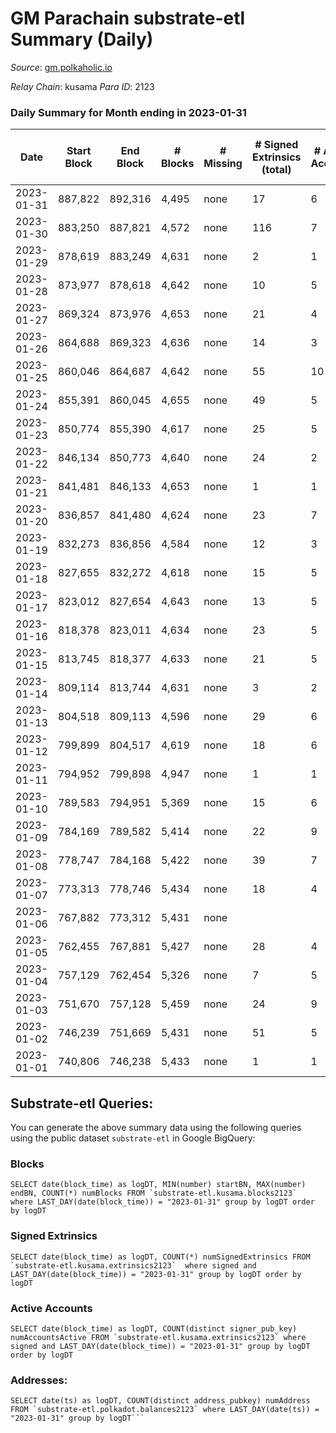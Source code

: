 # GM Parachain substrate-etl Summary (Daily)

_Source_: [gm.polkaholic.io](https://gm.polkaholic.io)

*Relay Chain*: kusama
*Para ID*: 2123



### Daily Summary for Month ending in 2023-01-31


| Date | Start Block | End Block | # Blocks | # Missing | # Signed Extrinsics (total) | # Active Accounts | # Addresses with Balances | # Events | # Transfers | # XCM Transfers In | # XCM Transfers Out |
| ---- | ----------- | --------- | -------- | --------- | --------------------------- | ----------------- | ------------------------- | -------- | ----------- | ------------------ | ------------------- |
| 2023-01-31 | 887,822 | 892,316 | 4,495 | none  | 17 | 6 | 9,100 | 9,447 | 315  |   |   |
| 2023-01-30 | 883,250 | 887,821 | 4,572 | none  | 116 | 7 | 9,100 | 11,605 | 1,107  |   |   |
| 2023-01-29 | 878,619 | 883,249 | 4,631 | none  | 2 | 1 | 9,100 | 9,323 | 36  |   |   |
| 2023-01-28 | 873,977 | 878,618 | 4,642 | none  | 10 | 5 | 9,100 | 9,766 | 293  |   |   |
| 2023-01-27 | 869,324 | 873,976 | 4,653 | none  | 21 | 4 | 9,100 | 9,772 | 269  |   |   |
| 2023-01-26 | 864,688 | 869,323 | 4,636 | none  | 14 | 3 | 9,100 | 9,527 | 133  |   |   |
| 2023-01-25 | 860,046 | 864,687 | 4,642 | none  | 55 | 10 | 9,100 | 10,729 | 819  |   |   |
| 2023-01-24 | 855,391 | 860,045 | 4,655 | none  | 49 | 5 | 9,100 | 10,345 | 506  |   |   |
| 2023-01-23 | 850,774 | 855,390 | 4,617 | none  | 25 | 5 | 9,100 | 10,134 | 456  |   |   |
| 2023-01-22 | 846,134 | 850,773 | 4,640 | none  | 24 | 2 | 9,100 | 9,901 | 349  |   |   |
| 2023-01-21 | 841,481 | 846,133 | 4,653 | none  | 1 | 1 | 9,100 | 9,377 | 36  |   |   |
| 2023-01-20 | 836,857 | 841,480 | 4,624 | none  | 23 | 7 | 9,100 | 10,083 | 340  |   |   |
| 2023-01-19 | 832,273 | 836,856 | 4,584 | none  | 12 | 3 | 9,100 | 9,615 | 157  |   |   |
| 2023-01-18 | 827,655 | 832,272 | 4,618 | none  | 15 | 5 | 9,100 | 9,694 | 283  |   |   |
| 2023-01-17 | 823,012 | 827,654 | 4,643 | none  | 13 | 5 | 9,100 | 9,784 | 287  |   |   |
| 2023-01-16 | 818,378 | 823,011 | 4,634 | none  | 23 | 5 | 9,100 | 9,958 | 413  |   |   |
| 2023-01-15 | 813,745 | 818,377 | 4,633 | none  | 21 | 5 | 9,100 | 9,842 | 362  |   |   |
| 2023-01-14 | 809,114 | 813,744 | 4,631 | none  | 3 | 2 | 9,100 | 9,419 | 80  |   |   |
| 2023-01-13 | 804,518 | 809,113 | 4,596 | none  | 29 | 6 | 9,100 | 10,111 | 451  |   |   |
| 2023-01-12 | 799,899 | 804,517 | 4,619 | none  | 18 | 6 | 9,100 | 10,033 | 346  |   |   |
| 2023-01-11 | 794,952 | 799,898 | 4,947 | none  | 1 | 1 | 9,099 | 9,962 | 42  |   |   |
| 2023-01-10 | 789,583 | 794,951 | 5,369 | none  | 15 | 6 | 9,099 | 11,395 | 333  |   |   |
| 2023-01-09 | 784,169 | 789,582 | 5,414 | none  | 22 | 9 | 9,098 | 11,544 | 408  |   |   |
| 2023-01-08 | 778,747 | 784,168 | 5,422 | none  | 39 | 7 | 9,098 | 11,829 | 515  |   |   |
| 2023-01-07 | 773,313 | 778,746 | 5,434 | none  | 18 | 4 | 9,098 | 11,639 | 410  |   |   |
| 2023-01-06 | 767,882 | 773,312 | 5,431 | none  |  |  | 9,098 | 10,873 |   |   |   |
| 2023-01-05 | 762,455 | 767,881 | 5,427 | none  | 28 | 4 | 9,098 | 12,177 | 773  |   |   |
| 2023-01-04 | 757,129 | 762,454 | 5,326 | none  | 7 | 5 | 9,098 | 10,888 | 159  |   |   |
| 2023-01-03 | 751,670 | 757,128 | 5,459 | none  | 24 | 9 | 9,098 | 11,641 | 444  |   |   |
| 2023-01-02 | 746,239 | 751,669 | 5,431 | none  | 51 | 5 | 9,097 | 12,119 | 715  |   |   |
| 2023-01-01 | 740,806 | 746,238 | 5,433 | none  | 1 | 1 | 9,097 | 10,925 | 35  |   |   |

## Substrate-etl Queries:
You can generate the above summary data using the following queries using the public dataset `substrate-etl` in Google BigQuery:


### Blocks
```
SELECT date(block_time) as logDT, MIN(number) startBN, MAX(number) endBN, COUNT(*) numBlocks FROM `substrate-etl.kusama.blocks2123`  where LAST_DAY(date(block_time)) = "2023-01-31" group by logDT order by logDT
```


### Signed Extrinsics
```
SELECT date(block_time) as logDT, COUNT(*) numSignedExtrinsics FROM `substrate-etl.kusama.extrinsics2123`  where signed and LAST_DAY(date(block_time)) = "2023-01-31" group by logDT order by logDT
```


### Active Accounts
```
SELECT date(block_time) as logDT, COUNT(distinct signer_pub_key) numAccountsActive FROM `substrate-etl.kusama.extrinsics2123` where signed and LAST_DAY(date(block_time)) = "2023-01-31" group by logDT order by logDT
```


### Addresses:
```
SELECT date(ts) as logDT, COUNT(distinct address_pubkey) numAddress FROM `substrate-etl.polkadot.balances2123` where LAST_DAY(date(ts)) = "2023-01-31" group by logDT```

